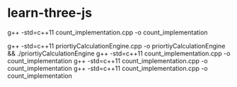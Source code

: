 # learn-three-js

g++ -std=c++11 count_implementation.cpp -o count_implementation

g++ -std=c++11 priortiyCalculationEngine.cpp -o priortiyCalculationEngine && ./priortiyCalculationEngine
g++ -std=c++11 count_implementation.cpp -o count_implementation
g++ -std=c++11 count_implementation.cpp -o count_implementation
g++ -std=c++11 count_implementation.cpp -o count_implementation
